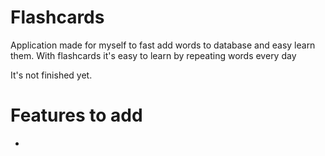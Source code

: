 # Flashcards
Application made for myself to fast add words to database and easy learn them. With flashcards it's easy to learn by repeating words every day

It's not finished yet.

# Features to add
* 